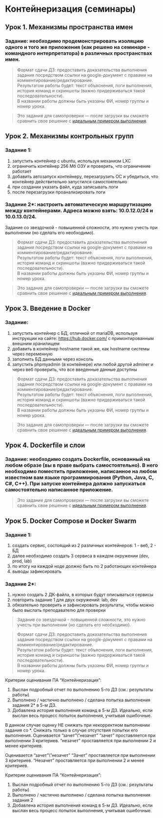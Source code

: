 # Контейнеризация (семинары)

## Урок 1. Механизмы пространства имен

### Задание: необходимо продемонстрировать изоляцию одного и того же приложения (как решено на семинаре - командного интерпретатора) в различных пространствах имен.

> Формат сдачи ДЗ: предоставить доказательства выполнения задания посредством ссылки на google-документ с правами на комментирование/редактирование.  
> Результатом работы будет: текст объяснения, логи выполнения, история команд и скриншоты (важно придерживаться такой последовательности).  
> В названии работы должны быть указаны ФИ, номер группы и номер урока.

> Это задание для самопроверки — после загрузки вы сможете сравнить свое решение с [идеальным примером выполнения](https://gbcdn.mrgcdn.ru/uploads/asset/5526635/attachment/579089e0fdba94dd48852a32bd9cc967.docx).

## Урок 2. Механизмы контрольных групп

### Задание 1:

1. запустить контейнер с ubuntu, используя механизм LXC
2. ограничить контейнер 256 Мб ОЗУ и проверить, что ограничение работает
3. добавить автозапуск контейнеру, перезагрузить ОС и убедиться, что контейнер действительно запустился самостоятельно
4. при создании указать файл, куда записывать логи
5. после перезагрузки проанализировать логи

### Задание 2\*: настроить автоматическую маршрутизацию между контейнерами. Адреса можно взять: 10.0.12.0/24 и 10.0.13.0/24.

Задание со звездочкой - повышенной сложности, это нужно учесть при выполнении (но сделать его необходимо).

> Формат сдачи ДЗ: предоставить доказательства выполнения задания посредством ссылки на google-документ с правами на комментирование/редактирование.  
> Результатом работы будет: текст объяснения, логи выполнения, история команд и скриншоты (важно придерживаться такой последовательности).  
> В названии работы должны быть указаны ФИ, номер группы и номер урока.

> Это задание для самопроверки — после загрузки вы сможете сравнить свое решение с [идеальным примером выполнения](https://gbcdn.mrgcdn.ru/uploads/asset/5526652/attachment/a22f26524dce4801dee383b3097bfe67.docx).

## Урок 3. Введение в Docker

### Задание:

1. запустить контейнер с БД, отличной от mariaDB, используя инструкции на сайте: https://hub.docker.com/ с примонтированным внешним хранилищем
2. добавить в контейнер hostname такой же, как hostname системы через переменную
3. заполнить БД данными через консоль
4. запустить phpmyadmin (в контейнере) или любой другой adminer и через веб проверить, что все введенные данные доступны

> Формат сдачи ДЗ: предоставить доказательства выполнения задания посредством ссылки на google-документ с правами на комментирование/редактирование.  
> Результатом работы будет: текст объяснения, логи выполнения, история команд и скриншоты (важно придерживаться такой последовательности).  
> В названии работы должны быть указаны ФИ, номер группы и номер урока.

> Это задание для самопроверки — после загрузки вы сможете сравнить свое решение с [идеальным примером выполнения](https://gbcdn.mrgcdn.ru/uploads/asset/5526676/attachment/17c2da79b0129e9833211588b135a2fc.docx).

## Урок 4. Dockerfile и слои

### Задание: необходимо создать Dockerfile, основанный на любом образе (вы в праве выбрать самостоятельно). В него необходимо поместить приложение, написанное на любом известном вам языке программирования (Python, Java, C, С#, C++). При запуске контейнера должно запускаться самостоятельно написанное приложение.

> Это задание для самопроверки — после загрузки вы сможете сравнить свое решение с [идеальным примером выполнения](https://gbcdn.mrgcdn.ru/uploads/asset/5526684/attachment/58ad3a5783ae8b8ef43810c631199ee0.docx).

## Урок 5. Docker Compose и Docker Swarm

### Задание 1:

1. создать сервис, состоящий из 2 различных контейнеров: 1 - веб, 2 - БД
2. далее необходимо создать 3 сервиса в каждом окружении (dev, prod, lab)
3. по итогу на каждой ноде должно быть по 2 работающих контейнера
4. выводы зафиксировать

### Задание 2\*:

1. нужно создать 2 ДК-файла, в которых будут описываться сервисы
2. повторить задание 1 для двух окружений: lab, dev
3. обязательно проверить и зафиксировать результаты, чтобы можно было выслать преподавателю для проверки

> Задание со звездочкой - повышенной сложности, это нужно учесть при выполнении (но сделать его необходимо).

> Формат сдачи ДЗ: предоставить доказательства выполнения задания посредством ссылки на google-документ с правами на комментирование/редактирование.  
> Результатом работы будет: текст объяснения, логи выполнения, история команд и скриншоты (важно придерживаться такой последовательности).  
> В названии работы должны быть указаны ФИ, номер группы и номер урока.

Критерии оценивания ПА “Контейнеризация”:

1. Выслан подробный отчет по выполнению 5-го ДЗ (см.: результаты работы)
2. Выполнено / частично выполнено / сделана попытка выполнения задания 2\* в 5-м ДЗ.
3. Добавлена история выполнения команд в 5-м ДЗ. Идеально, если выслан весь процесс попыток выполнения, учитывая ошибочные.

В данном случае оценку НЕ снижать при некорректном выполнении задания со \*. Снижать только в случае отсутствия попытки его выполнения.
Оценивается “зачет”\”незачет”
“зачет” проставляется при выполнении 3 критериев.
“незачет” проставляется при выполнении 2 и менее критериев.

Оценивается “зачет”\”незачет”
“Зачет” проставляется при выполнении 3 критериев.
“Незачет” проставляется при выполнении 2 и менее критериев.

Критерии оценивания ПА “Контейнеризация”:

1. Выслан подробный отчет по выполнению 5-го ДЗ (см.: результаты работы)
2. Выполнено / частично выполнено / сделана попытка выполнения задания 2
3. Добавлена история выполнения команд в 5-м ДЗ. Идеально, если выслан весь процесс попыток выполнения, учитывая ошибочные.
